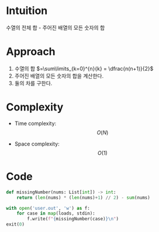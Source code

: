 # Intuition

수열의 전체 합 - 주어진 배열의 모든 숫자의 합

# Approach

1. 수열의 합 $=\sum\limits_{k=0}^{n}{k} = \dfrac{n(n+1)}{2}$
2. 주어진 배열의 모든 숫자의 합을 계산한다.
3. 둘의 차를 구한다.

# Complexity
- Time complexity: $$O(N)$$

- Space complexity: $$O(1)$$

# Code
```python
def missingNumber(nums: List[int]) -> int:
    return (len(nums) * (len(nums)+1) // 2) - sum(nums)

with open('user.out', 'w') as f:
    for case in map(loads, stdin):
        f.write(f"{missingNumber(case)}\n")
exit(0)
```

